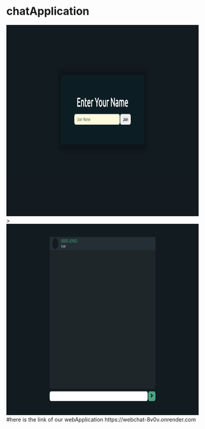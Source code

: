 # chatApplication
<img src="login.PNG" alt="" height ="500" width ="800">
>
<img src="main.PNG" alt=""height ="500" width ="800">
#here is the link of our webApplication
https://webchat-8v0v.onrender.com